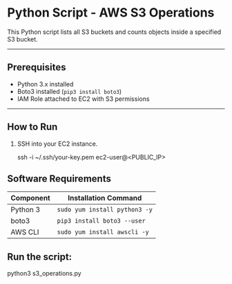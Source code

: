 # Python Script - AWS S3 Operations

This Python script lists all S3 buckets and counts objects inside a specified S3 bucket.

---

## Prerequisites

- Python 3.x installed
- Boto3 installed (`pip3 install boto3`)
- IAM Role attached to EC2 with S3 permissions

---

## How to Run

1. SSH into your EC2 instance.
   
   ssh -i ~/.ssh/your-key.pem ec2-user@<PUBLIC_IP>

## Software Requirements

| Component | Installation Command               |
|-----------|------------------------------------|
| Python 3  | `sudo yum install python3 -y`      |
| boto3     | `pip3 install boto3 --user`        |
| AWS CLI   | `sudo yum install awscli -y`       |


## Run the script:

python3 s3_operations.py

